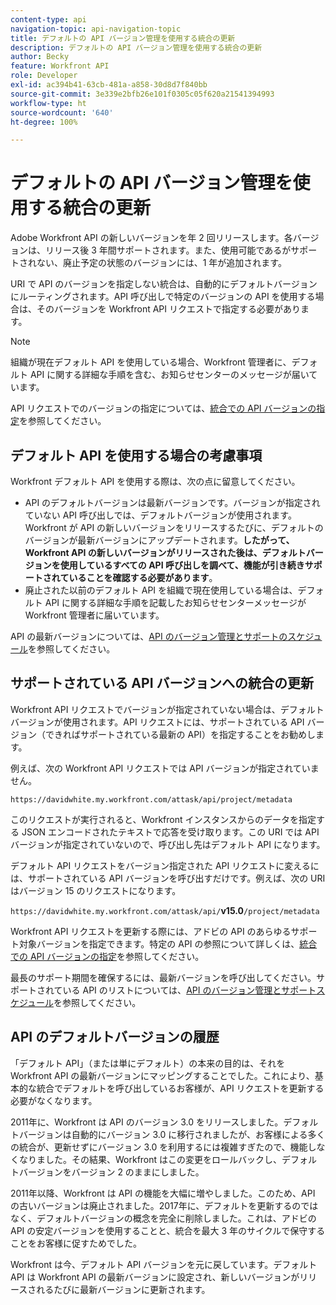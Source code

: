 ```yaml
---
content-type: api
navigation-topic: api-navigation-topic
title: デフォルトの API バージョン管理を使用する統合の更新
description: デフォルトの API バージョン管理を使用する統合の更新
author: Becky
feature: Workfront API
role: Developer
exl-id: ac394b41-63cb-481a-a858-30d8d7f840bb
source-git-commit: 3e339e2bfb26e101f0305c05f620a21541394993
workflow-type: ht
source-wordcount: '640'
ht-degree: 100%

---
```


# デフォルトの API バージョン管理を使用する統合の更新

Adobe Workfront API の新しいバージョンを年 2 回リリースします。各バージョンは、リリース後 3 年間サポートされます。また、使用可能であるがサポートされない、廃止予定の状態のバージョンには、1 年が追加されます。

URI で API のバージョンを指定しない統合は、自動的にデフォルトバージョンにルーティングされます。API 呼び出しで特定のバージョンの API を使用する場合は、そのバージョンを Workfront API リクエストで指定する必要があります。

>[!NOTE]
>
>組織が現在デフォルト API を使用している場合、Workfront 管理者に、デフォルト API に関する詳細な手順を含む、お知らせセンターのメッセージが届いています。

API リクエストでのバージョンの指定については、[統合での API バージョンの指定](../../wf-api/api/specify-api-version-integrations.md)を参照してください。

## デフォルト API を使用する場合の考慮事項

Workfront デフォルト API を使用する際は、次の点に留意してください。

* API のデフォルトバージョンは最新バージョンです。バージョンが指定されていない API 呼び出しでは、デフォルトバージョンが使用されます。Workfront が API の新しいバージョンをリリースするたびに、デフォルトのバージョンが最新バージョンにアップデートされます。**したがって、Workfront API の新しいバージョンがリリースされた後は、デフォルトバージョンを使用しているすべての API 呼び出しを調べて、機能が引き続きサポートされていることを確認する必要があります**。
* 廃止された以前のデフォルト API を組織で現在使用している場合は、デフォルト API に関する詳細な手順を記載したお知らせセンターメッセージが Workfront 管理者に届いています。

API の最新バージョンについては、[API のバージョン管理とサポートのスケジュール](../../wf-api/api/api-version-support-schedule.md)を参照してください。

## サポートされている API バージョンへの統合の更新

Workfront API リクエストでバージョンが指定されていない場合は、デフォルトバージョンが使用されます。API リクエストには、サポートされている API バージョン（できればサポートされている最新の API）を指定することをお勧めします。

例えば、次の Workfront API リクエストでは API バージョンが指定されていません。

`https://davidwhite.my.workfront.com/attask/api/project/metadata`

このリクエストが実行されると、Workfront インスタンスからのデータを指定する JSON エンコードされたテキストで応答を受け取ります。この URI では API バージョンが指定されていないので、呼び出し先はデフォルト API になります。

デフォルト API リクエストをバージョン指定された API リクエストに変えるには、サポートされている API バージョンを呼び出すだけです。例えば、次の URI はバージョン 15 のリクエストになります。

`https://davidwhite.my.workfront.com/attask/api/`**v15.0**`/project/metadata`

Workfront API リクエストを更新する際には、アドビの API のあらゆるサポート対象バージョンを指定できます。特定の API の参照について詳しくは、[統合での API バージョンの指定](../../wf-api/api/specify-api-version-integrations.md)を参照してください。

最長のサポート期間を確保するには、最新バージョンを呼び出してください。サポートされている API のリストについては、[API のバージョン管理とサポートスケジュール](../../wf-api/api/api-version-support-schedule.md)を参照してください。

## API のデフォルトバージョンの履歴

「デフォルト API」（または単にデフォルト）の本来の目的は、それを Workfront API の最新バージョンにマッピングすることでした。これにより、基本的な統合でデフォルトを呼び出しているお客様が、API リクエストを更新する必要がなくなります。

2011年に、Workfront は API のバージョン 3.0 をリリースしました。デフォルトバージョンは自動的にバージョン 3.0 に移行されましたが、お客様による多くの統合が、更新せずにバージョン 3.0 を利用するには複雑すぎたので、機能しなくなりました。その結果、Workfront はこの変更をロールバックし、デフォルトバージョンをバージョン 2 のままにしました。

2011年以降、Workfront は API の機能を大幅に増やしました。このため、API の古いバージョンは廃止されました。2017年に、デフォルトを更新するのではなく、デフォルトバージョンの概念を完全に削除しました。これは、アドビの API の安定バージョンを使用することと、統合を最大 3 年のサイクルで保守することをお客様に促すためでした。

Workfront は今、デフォルト API バージョンを元に戻しています。デフォルト API は Workfront API の最新バージョンに設定され、新しいバージョンがリリースされるたびに最新バージョンに更新されます。

